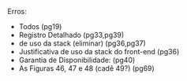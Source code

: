 Erros:
- Todos (pg19)
- Registro Detalhado (pg33,pg39)
- de uso da stack (eliminar) (pg36,pg37)
- Justificativa de uso da stack do front-end (pg36)
- Garantia de Disponibilidade: (pg40)
- As Figuras 46, 47 e 48 (cadê 49?) (pg69)
